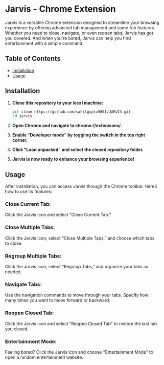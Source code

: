 # Jarvis - Chrome Extension

Jarvis is a versatile Chrome extension designed to streamline your browsing experience by offering advanced tab management and some fun features. Whether you need to close, navigate, or even reopen tabs, Jarvis has got you covered. And when you're bored, Jarvis can help you find entertainment with a simple command.
## Table of Contents

- [Installation](#installation)
- [Usage](#usage)

## Installation
1. **Clone this repository to your local machine:**

   ```bash
   git clone https://github.com/sahilgupta9891/JARVIS.git
   cd jarvis
   ```
2. **Open Chrome and navigate to chrome://extensions/.**
3. **Enable "Developer mode" by toggling the switch in the top right corner.**
4. **Click "Load unpacked" and select the cloned repository folder.**
5. **Jarvis is now ready to enhance your browsing experience!**

## Usage

After installation, you can access Jarvis through the Chrome toolbar. Here’s how to use its features:

### Close Current Tab: 
Click the Jarvis icon and select "Close Current Tab."
### Close Multiple Tabs:
 Click the Jarvis icon, select "Close Multiple Tabs," and choose which tabs to close.
### Regroup Multiple Tabs: 
Click the Jarvis icon, select "Regroup Tabs," and organize your tabs as needed.
### Navigate Tabs: 
Use the navigation commands to move through your tabs. Specify how many times you want to move forward or backward.
### Reopen Closed Tab:
 Click the Jarvis icon and select "Reopen Closed Tab" to restore the last tab you closed.
### Entertainment Mode:
 Feeling bored? Click the Jarvis icon and choose "Entertainment Mode" to open a random entertainment website.
